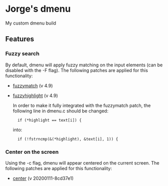 # Jorge's dmenu
My custom dmenu build

## Features
### Fuzzy search
By default, dmenu will apply fuzzy matching on the input elements (can be disabled with the -F flag). The following patches are applied for this functionality:
* [fuzzymatch](https://tools.suckless.org/dmenu/patches/fuzzymatch/) (v 4.9)
* [fuzzyhighlight](https://tools.suckless.org/dmenu/patches/fuzzyhighlight/) (v 4.9)

    In order to make it fully integrated with the fuzzymatch patch, the following line in dmenu.c should be changed:
        
        if (*highlight == text[i]) {

    into:

        if (!fstrncmp(&(*highlight), &text[i], 1)) {

### Center on the screen
Using the -c flag, dmenu will appear centered on the current screen. The following patches are applied for this functionality:
* [center](https://tools.suckless.org/dmenu/patches/center/) (v 20200111-8cd37e1)
